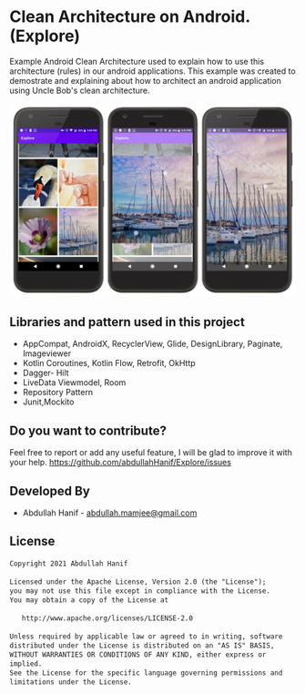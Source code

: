 # Clean Architecture on Android. (Explore) 

Example Android Clean Architecture used to explain how to use this architecture (rules) in our android applications.
This example was created to demostrate and explaining about how to architect an android application using Uncle Bob's clean architecture.

![image](https://github.com/abdullahHanif/Explore/blob/master/explore_demo.jpg)

Libraries and pattern used in this project
------------------------------------
* AppCompat, AndroidX, RecyclerView, Glide, DesignLibrary, Paginate, Imageviewer
* Kotlin Coroutines, Kotlin Flow, Retrofit, OkHttp
* Dagger- Hilt
* LiveData Viewmodel, Room
* Repository Pattern
* Junit,Mockito


Do you want to contribute?
--------------------------

Feel free to report or add any useful feature, I will be glad to improve it with your help.
https://github.com/abdullahHanif/Explore/issues


Developed By
------------

* Abdullah Hanif - <abdullah.mamjee@gmail.com>

License
-------

    Copyright 2021 Abdullah Hanif

    Licensed under the Apache License, Version 2.0 (the "License");
    you may not use this file except in compliance with the License.
    You may obtain a copy of the License at

       http://www.apache.org/licenses/LICENSE-2.0

    Unless required by applicable law or agreed to in writing, software
    distributed under the License is distributed on an "AS IS" BASIS,
    WITHOUT WARRANTIES OR CONDITIONS OF ANY KIND, either express or implied.
    See the License for the specific language governing permissions and
    limitations under the License.

